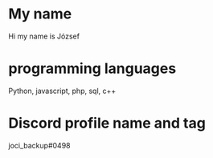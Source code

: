 # My name
Hi my name is József
# programming languages ​
Python, javascript, php, sql, c++
# Discord profile name and tag 
joci_backup#0498 
